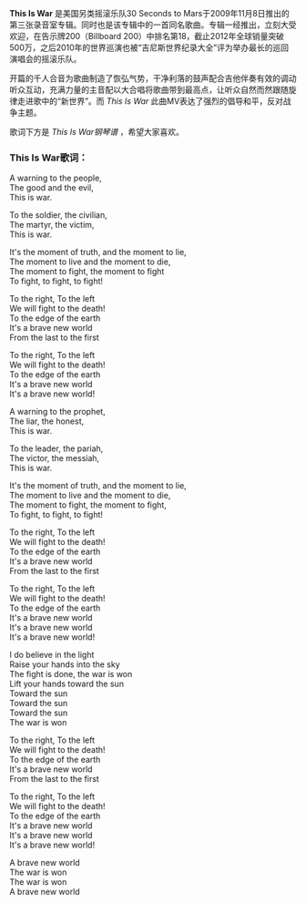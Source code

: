 

**This Is War** 是美国另类摇滚乐队30 Seconds to
Mars于2009年11月8日推出的第三张录音室专辑。同时也是该专辑中的一首同名歌曲。专辑一经推出，立刻大受欢迎，在告示牌200（Billboard
200）中排名第18，截止2012年全球销量突破500万，之后2010年的世界巡演也被“吉尼斯世界纪录大全”评为举办最长的巡回演唱会的摇滚乐队。

开篇的千人合音为歌曲制造了恢弘气势，干净利落的鼓声配合吉他伴奏有效的调动听众互动，充满力量的主音配以大合唱将歌曲带到最高点，让听众自然而然跟随旋律走进歌中的“新世界”。而
_This Is War_ 此曲MV表达了强烈的倡导和平，反对战争主题。

歌词下方是 _This Is War钢琴谱_ ，希望大家喜欢。

### This Is War歌词：

A warning to the people,  
The good and the evil,  
This is war.

To the soldier, the civilian,  
The martyr, the victim,  
This is war.

It's the moment of truth, and the moment to lie,  
The moment to live and the moment to die,  
The moment to fight, the moment to fight  
To fight, to fight, to fight!

To the right, To the left  
We will fight to the death!  
To the edge of the earth  
It's a brave new world  
From the last to the first

To the right, To the left  
We will fight to the death!  
To the edge of the earth  
It's a brave new world  
It's a brave new world!

A warning to the prophet,  
The liar, the honest,  
This is war.

To the leader, the pariah,  
The victor, the messiah,  
This is war.

It's the moment of truth, and the moment to lie,  
The moment to live and the moment to die,  
The moment to fight, the moment to fight,  
To fight, to fight, to fight!

To the right, To the left  
We will fight to the death!  
To the edge of the earth  
It's a brave new world  
From the last to the first

To the right, To the left  
We will fight to the death!  
To the edge of the earth  
It's a brave new world  
It's a brave new world  
It's a brave new world!

I do believe in the light  
Raise your hands into the sky  
The fight is done, the war is won  
Lift your hands toward the sun  
Toward the sun  
Toward the sun  
Toward the sun  
The war is won

To the right, To the left  
We will fight to the death!  
To the edge of the earth  
It's a brave new world  
From the last to the first

To the right, To the left  
We will fight to the death!  
To the edge of the earth  
It's a brave new world  
It's a brave new world  
It's a brave new world!

A brave new world  
The war is won  
The war is won  
A brave new world

